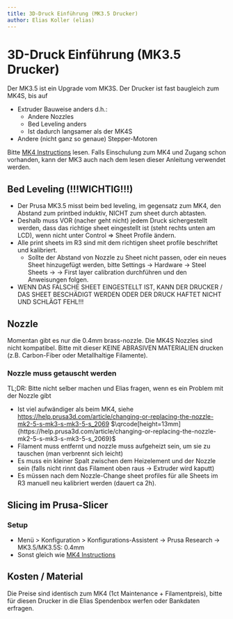 ```yaml
---
title: 3D-Druck Einführung (MK3.5 Drucker)
author: Elias Koller (elias)
---
```


# 3D-Druck Einführung (MK3.5 Drucker)
Der MK3.5 ist ein Upgrade vom MK3S. Der Drucker ist fast baugleich zum MK4S, bis auf
- Extruder Bauweise anders d.h.:
  - Andere Nozzles
  - Bed Leveling anders
  - Ist dadurch langsamer als der MK4S
- Andere (nicht ganz so genaue) Stepper-Motoren

Bitte [MK4 Instructions](./MK4S.md) lesen. Falls Einschulung zum MK4 und Zugang schon vorhanden, kann der MK3 auch nach dem lesen dieser Anleitung verwendet werden.

## Bed Leveling (!!!WICHTIG!!!)
- Der Prusa MK3.5 misst beim bed leveling, im gegensatz zum MK4, den Abstand zum printbed induktiv, NICHT zum sheet durch abtasten.
- Deshalb muss VOR (nacher geht nicht) jedem Druck sichergestellt werden, dass das richtige sheet eingestellt ist (steht rechts unten am LCD), wenn nicht unter Control => Sheet Profile ändern.
- Alle print sheets im R3 sind mit dem richtigen sheet profile beschriftet und kalibriert.
  - Sollte der Abstand von Nozzle zu Sheet nicht passen, oder ein neues Sheet hinzugefügt werden, bitte  Settings -> Hardware -> Steel Sheets -> <Sheet name> -> First layer calibration durchführen und den Anweisungen folgen.
- WENN DAS FALSCHE SHEET EINGESTELLT IST, KANN DER DRUCKER / DAS SHEET BESCHÄDIGT WERDEN ODER DER DRUCK HAFTET NICHT UND SCHLÄGT FEHL!!!

## Nozzle
Momentan gibt es nur die 0.4mm brass-nozzle. Die MK4S Nozzles sind nicht kompatibel. Bitte mit dieser KEINE ABRASIVEN MATERIALIEN drucken (z.B. Carbon-Fiber oder Metallhaltige Filamente).

### Nozzle muss getauscht werden
TL;DR: Bitte nicht selber machen und Elias fragen, wenn es ein Problem mit der Nozzle gibt
- Ist viel aufwändiger als beim MK4, siehe https://help.prusa3d.com/article/changing-or-replacing-the-nozzle-mk2-5-s-mk3-s-mk3-5-s_2069 $\qrcode[height=13mm]{https://help.prusa3d.com/article/changing-or-replacing-the-nozzle-mk2-5-s-mk3-s-mk3-5-s_2069}$
- Filament muss entfernt und nozzle muss aufgeheizt sein, um sie zu tauschen (man verbrennt sich leicht)
- Es muss ein kleiner Spalt zwischen dem Heizelement und der Nozzle sein (falls nicht rinnt das Filament oben raus -> Extruder wird kaputt)
- Es müssen nach dem Nozzle-Change sheet profiles für alle Sheets im R3 manuell neu kalibriert werden (dauert ca 2h).

## Slicing im Prusa-Slicer

### Setup
- Menü > Konfiguration > Konfigurations-Assistent -> Prusa Research -> MK3.5/MK3.5S: 0.4mm
- Sonst gleich wie [MK4 Instructions](./MK4S.md)

## Kosten / Material
Die Preise sind identisch zum MK4 (1ct Maintenance + Filamentpreis), bitte für diesen Drucker in die Elias Spendenbox werfen oder Bankdaten erfragen.
